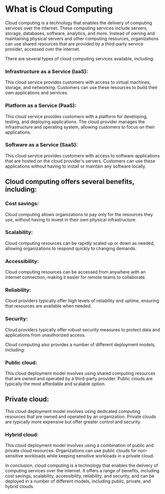 # What is Cloud Computing
Cloud computing is a technology that enables the delivery of computing services over the internet. These computing services include servers, storage, databases, software, analytics, and more. Instead of owning and maintaining physical servers and other computing resources, organizations can use shared resources that are provided by a third-party service provider, accessed over the internet.
	
There are several types of cloud computing services available, including:

### Infrastructure as a Service (IaaS): 
This cloud service provides customers with access to virtual machines, storage, and networking. Customers can use these resources to build their own applications and services.

### Platform as a Service (PaaS): 
This cloud service provides customers with a platform for developing, testing, and deploying applications. The cloud provider manages the infrastructure and operating system, allowing customers to focus on their applications. 

### Software as a Service (SaaS): 
This cloud service provides customers with access to software applications that are hosted on the cloud provider's servers. Customers can use these applications without having to install or maintain any software locally.

## Cloud computing offers several benefits, including:

### Cost savings:
 Cloud computing allows organizations to pay only for the resources they use, without having to invest in their own physical infrastructure.

### Scalability:
 Cloud computing resources can be rapidly scaled up or down as needed, allowing organizations to respond quickly to changing demands.

### Accessibility: 
Cloud computing resources can be accessed from anywhere with an internet connection, making it easier for remote teams to collaborate.

### Reliability: 
Cloud providers typically offer high levels of reliability and uptime, ensuring that resources are available when needed.

### Security: 
Cloud providers typically offer robust security measures to protect data and applications from unauthorized access.

Cloud computing also provides a number of different deployment models, including:

### Public cloud:
 This cloud deployment model involves using shared computing resources that are owned and operated by a third-party provider. Public clouds are typically the most affordable and scalable option.

## Private cloud:
 This cloud deployment model involves using dedicated computing resources that are owned and operated by an organization. Private clouds are typically more expensive but offer greater control and security.

### Hybrid cloud: 
This cloud deployment model involves using a combination of public and private cloud resources. Organizations can use public clouds for non-sensitive workloads while keeping sensitive workloads in a private cloud.

In conclusion, cloud computing is a technology that enables the delivery of computing services over the internet. It offers a range of benefits, including cost savings, scalability, accessibility, reliability, and security, and can be deployed in a number of different models, including public, private, and hybrid clouds.
